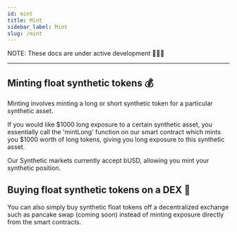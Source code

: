 ```yaml
---
id: mint
title: Mint
sidebar_label: Mint
slug: /mint
---
```


NOTE: These docs are under active development 👷‍♀️👷

---

## Minting float synthetic tokens 💰

Minting involves minting a long or short synthetic token for a particular synthetic asset.

If you would like $1000 long exposure to a certain synthetic asset, you essentially call the 'mintLong' function on our smart contract which
mints you $1000 worth of long tokens, giving you long exposure to this synthetic asset.

Our Synthetic markets currently accept bUSD, allowing you mint your synthetic position.

## Buying float synthetic tokens on a DEX 🥞

You can also simply buy synthetic float tokens off a decentralized exchange such as pancake swap (coming soon) instead of minting exposure directly from the smart contracts.
